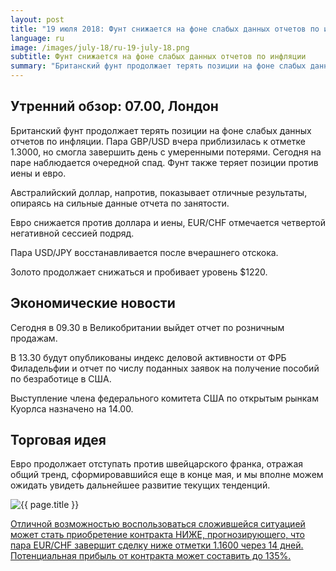 ```yaml
---
layout: post
title: "19 июля 2018: Фунт снижается на фоне слабых данных отчетов по инфляции"
language: ru
image: /images/july-18/ru-19-july-18.png
subtitle: Фунт снижается на фоне слабых данных отчетов по инфляции
summary: "Британский фунт продолжает терять позиции на фоне слабых данных отчетов по инфляции. Пара GBP/USD вчера приблизилась к отметке 1.3000, но смогла завершить день с умеренными потерями"
---
```

## Утренний обзор: 07.00, Лондон
 
Британский фунт продолжает терять позиции на фоне слабых данных отчетов по инфляции. Пара GBP/USD вчера приблизилась к отметке 1.3000, но смогла завершить день с умеренными потерями. Сегодня на паре наблюдается очередной спад. Фунт также теряет позиции против иены и евро.

Австралийский доллар, напротив, показывает отличные результаты, опираясь на сильные данные отчета по занятости.

Евро снижается против доллара и иены, EUR/CHF отмечается четвертой негативной сессией подряд.

Пара USD/JPY восстанавливается после вчерашнего отскока.

Золото продолжает снижаться и пробивает уровень $1220.
 
## Экономические новости
 
Сегодня в 09.30 в Великобритании выйдет отчет по розничным продажам.

В 13.30 будут опубликованы индекс деловой активности от ФРБ Филадельфии и отчет по числу поданных заявок на получение пособий по безработице в США.

Выступление члена федерального комитета США по открытым рынкам Куорлса назначено на 14.00.
 
## Торговая идея
 
Евро продолжает отступать против швейцарского франка, отражая общий тренд, сформировавшийся еще в конце мая, и мы вполне можем ожидать увидеть дальнейшее развитие текущих тенденций.

<img src="{{ site.url }}/images/july-18/ru-19-july-18.png" alt="{{ page.title }}"  title="{{ page.title }}">

<a href="%LINK%%?currency=USD&market=forex&underlying=frxEURCHF&formname=higherlower&duration_amount=14&duration_units=d&amount=10&amount_type=stake&expiry_type=duration&barrier=1.1600" target="_blank" rel="noopener noreferrer nofollow">Отличной возможностью воспользоваться сложившейся ситуацией может стать приобретение контракта НИЖЕ, прогнозирующего, что пара EUR/CHF завершит сделку ниже отметки 1.1600 через 14 дней. Потенциальная прибыль от контракта может составить до 135%.</a>

